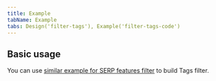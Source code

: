 ```yaml
---
title: Example
tabName: Example
tabs: Design('filter-tags'), Example('filter-tags-code')
---
```


## Basic usage

You can use [similar example for SERP features filter](/filter-group/filter-serp-features/filter-serp-features-code#ac96ad) to build Tags filter.
